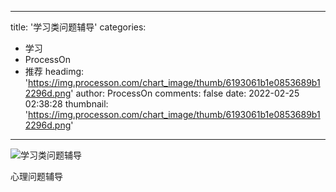 
---
title: '学习类问题辅导'
categories: 
 - 学习
 - ProcessOn
 - 推荐
headimg: 'https://img.processon.com/chart_image/thumb/6193061b1e0853689b12296d.png'
author: ProcessOn
comments: false
date: 2022-02-25 02:38:28
thumbnail: 'https://img.processon.com/chart_image/thumb/6193061b1e0853689b12296d.png'
---

<div>   
<img class="thumb" alt="学习类问题辅导" src="https://img.processon.com/chart_image/thumb/6193061b1e0853689b12296d.png" referrerpolicy="no-referrer">
<p>心理问题辅导</p>  
</div>
            